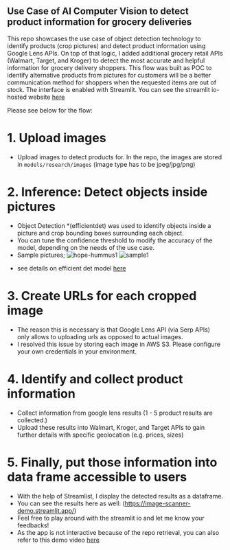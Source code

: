 ## Use Case of AI Computer Vision to detect product information for grocery deliveries
This repo showcases the use case of object detection technology to identify products (crop pictures) and detect product information using Google Lens APIs.
On top of that logic, I added additional grocery retail APIs (Walmart, Target, and Kroger) to detect the most accurate and helpful information for grocery delivery shoppers.
This flow was built as POC to identify alternative products from pictures for customers will be a better communication method for shoppers when the requested items are out of stock.
The interface is enabled with Streamlit. You can see the streamlit io-hosted website [here](https://demo-image-scan.streamlit.app/)

Please see below for the flow:
# 1. Upload images
  - Upload images to detect products for. In the repo, the images are stored in ```models/research/images```
    (image type has to be jpeg/jpg/png)

# 2. Inference: Detect objects inside pictures
  - Object Detection *(efficientdet) was used to identify objects inside a picture and crop bounding boxes surrounding each object.
  - You can tune the confidence threshold to modify the accuracy of the model, depending on the needs of the use case.
  - Sample pictures;
![hope-hummus1](https://github.com/kisakiwata/image_scanner/assets/46466783/63a62ece-69db-4eb0-abee-ac8d6eb5741d)
![sample1](https://github.com/kisakiwata/image_scanner/assets/46466783/31eb1d01-9b59-454d-9438-478c29a3b41c)

* see details on efficient det model [here](https://github.com/google/automl/tree/master/efficientdet)

  
# 3. Create URLs for each cropped image
  - The reason this is necessary is that Google Lens API (via Serp APIs) only allows to uploading urls as opposed to actual images.
  - I resolved this issue by storing each image in AWS S3. Please configure your own credentials in your environment.
    
# 4. Identify and collect product information
  - Collect information from google lens results (1 - 5 product results are collected.)
  - Upload these results into Walmart, Kroger, and Target APIs to gain further details with specific geolocation (e.g. prices, sizes)
    
# 5. Finally, put those information into data frame accessible to users
  - With the help of Streamlist, I display the detected results as a dataframe.
  - You can see the results here as well: (https://image-scanner-demo.streamlit.app/)
  - Feel free to play around with the streamlit io and let me know your feedbacks!
  - As the app is not interactive because of the repo retrieval, you can also refer to this demo video [here](https://www.loom.com/share/8e80bad453f341399f0837dd8e88cc62?sid=66043d0d-389c-43ac-9f75-d86af1dcca76)

